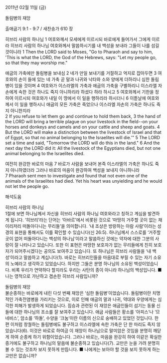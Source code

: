 2011년 02월 11일 (금)

돌림병의 재앙



출애굽기 9:1 - 9:7 / 새찬송가 610 장


히브리 사람의 하나님 
1 여호와께서 모세에게 이르시되 바로에게 들어가서 그에게 이르라 히브리 사람의 하나님 여호와께서 말씀하시기를 내 백성을 보내라 그들이 나를 섬길 것이니라
1 Then the LORD said to Moses, "Go to Pharaoh and say to him, 'This is what the LORD, the God of the Hebrews, says: "Let my people go, so that they may worship me." 

애굽의 가축에만 돌림병을 보내심
2 네가 만일 보내기를 거절하고 억지로 잡아두면 3 여호와의 손이 들에 있는 네 가축 곧 말과 나귀와 낙타와 소와 양에게 더하리니 심한 돌림병이 있을 것이며 4 여호와가 이스라엘의 가축과 애굽의 가축을 구별하리니 이스라엘 자손에게 속한 것은 하나도 죽지 아니하리라 하셨다 하라 하시고 5 여호와께서 기한을 정하여 이르시되 여호와가 내일 이 땅에서 이 일을 행하리라 하시더니 6 이튿날에 여호와께서 이 일을 행하시니 애굽의 모든 가축은 죽었으나 이스라엘 자손의 가축은 하나도 죽지 아니한지라  
2 If you refuse to let them go and continue to hold them back, 3 the hand of the LORD will bring a terrible plague on your livestock in the field--on your horses and donkeys and camels and on your cattle and sheep and goats. 4 But the LORD will make a distinction between the livestock of Israel and that of Egypt, so that no animal belonging to the Israelites will die.'" 5 The LORD set a time and said, "Tomorrow the LORD will do this in the land." 6 And the next day the LORD did it: All the livestock of the Egyptians died, but not one animal belonging to the Israelites died. 

여전히 완강한 바로의 마음
7 바로가 사람을 보내어 본즉 이스라엘의 가축은 하나도 죽지 아니하였더라 그러나 바로의 마음이 완강하여 백성을 보내지 아니하니라  
7 Pharaoh sent men to investigate and found that not even one of the animals of the Israelites had died. Yet his heart was unyielding and he would not let the people go.

해석도움





히브리 사람의 하나님  
1절에 보면 하나님께서 자신을 히브리 사람의 하나님 여호와라고 칭하고 계심을 발견하게 됩니다. ‘히브리’라는 단어는 ‘아바르’에서 비롯된 것으로 ‘마땅히 거주할 곳이 없는 채 이리저리 떠돌아다니는 무리들’을 의미합니다. ‘내 조상은 방랑하는 아람 사람’이라는 성경의 표현을 통해서도 이를 확인할 수 있습니다(신 26:5). 하나님께서 스스로를 ‘거주할 곳이 없어 떠돌아다니는 백성의 하나님’이라고 말씀하신 것에는 약자에 대한 그분의 사랑이 잘 나타나고 있습니다. 또한 이 표현은 마땅한 보호자가 없는 무리들에게 친히 보호자가 되어주시겠다는 공의도 보여주고 있습니다. 또 하나님은 히브리 사람들을 ‘내 백성’이라고 말씀하고 계십니다(1). 바로는 히브리인들을 마음대로 부릴 수 있는 자기 소유의 노예라고 생각하고 있었습니다. 하지만 그들은 분명 하나님의 소유된 백성이었습니다. 비록 우리가 연약하다 할지라도 우리는 사탄의 종이 아니라 하나님의 백성입니다. 
■ 나는 영적으로 가난하고 겸손한 히브리 사람입니까?

돌림병의 재앙  
불순종하는 바로에게 내린 다섯 번째 재앙은 ‘심한 돌림병’이었습니다. 돌림병이란 치명적인 가축전염병을 가리키는 것으로, 이로 인해 애굽의 말과 나귀, 약대와 우양에게는 심각한 피해가 발생하게 되었습니다. 짐승과 관련된 이 재앙은 애굽인들이 섬기는 동물 신들에 대한 하나님의 조소를 잘 보여주고 있습니다. 애굽 사람들은 황소를 ‘아피스’나 ‘므네비스’, 암소를 ‘하돌’, 수양을 ‘크눔’이란 이름의 신으로 숭배하고 있었던 것입니다. 한편 이처럼 창궐하는 돌림병에도 불구하고 이스라엘에 속한 가축은 단 한 마리도 죽지 않았습니다(6). 이것은 바로로 하여금 이 재앙이 하나님으로 말미암은 것임을 분명히 깨닫게 하여 순종케 하기 위함이었습니다. 그러나 바로는, 마음을 완강히 하여 이같은 확실한 증거에도 불구하고 하나님의 말씀에 불순종하고 있습니다(7). 교만은 눈을 가려 분명히 볼 수 있는 것조차 보지 못하게 만듭니다.
■ 나에게는 보아야 할 것을 보지 못하게 하는 교만은 없습니까?